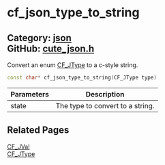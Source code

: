 [](../header.md ':include')

# cf_json_type_to_string

Category: [json](/api_reference?id=json)  
GitHub: [cute_json.h](https://github.com/RandyGaul/cute_framework/blob/master/include/cute_json.h)  
---

Convert an enum [CF_JType](/json/cf_jtype.md) to a c-style string.

```cpp
const char* cf_json_type_to_string(CF_JType type)
```

Parameters | Description
--- | ---
state | The type to convert to a string.

## Related Pages

[CF_JVal](/json/cf_jval.md)  
[CF_JType](/json/cf_jtype.md)  
